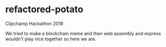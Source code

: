 # refactored-potato
Clipchamp Hackathon 2018

We tried to make a blockchain meme and then web assembly and express wouldn't play nice together so here we are.
